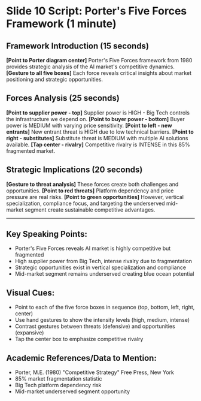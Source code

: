 # Slide 10 Script: Porter's Five Forces Framework (1 minute)

## Framework Introduction (15 seconds)
**[Point to Porter diagram center]** Porter's Five Forces framework from 1980 provides strategic analysis of the AI market's competitive dynamics. **[Gesture to all five boxes]** Each force reveals critical insights about market positioning and strategic opportunities.

## Forces Analysis (25 seconds)
**[Point to supplier power - top]** Supplier power is HIGH - Big Tech controls the infrastructure we depend on. **[Point to buyer power - bottom]** Buyer power is MEDIUM with varying price sensitivity. **[Point to left - new entrants]** New entrant threat is HIGH due to low technical barriers. **[Point to right - substitutes]** Substitute threat is MEDIUM with multiple AI solutions available. **[Tap center - rivalry]** Competitive rivalry is INTENSE in this 85% fragmented market.

## Strategic Implications (20 seconds)
**[Gesture to threat analysis]** These forces create both challenges and opportunities. **[Point to red threats]** Platform dependency and price pressure are real risks. **[Point to green opportunities]** However, vertical specialization, compliance focus, and targeting the underserved mid-market segment create sustainable competitive advantages.

---

## Key Speaking Points:
- Porter's Five Forces reveals AI market is highly competitive but fragmented
- High supplier power from Big Tech, intense rivalry due to fragmentation
- Strategic opportunities exist in vertical specialization and compliance
- Mid-market segment remains underserved creating blue ocean potential

## Visual Cues:
- Point to each of the five force boxes in sequence (top, bottom, left, right, center)
- Use hand gestures to show the intensity levels (high, medium, intense)
- Contrast gestures between threats (defensive) and opportunities (expansive)
- Tap the center box to emphasize competitive rivalry

## Academic References/Data to Mention:
- Porter, M.E. (1980) "Competitive Strategy" Free Press, New York
- 85% market fragmentation statistic
- Big Tech platform dependency risk
- Mid-market underserved segment opportunity